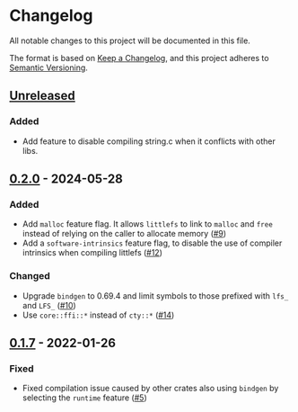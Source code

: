 # Changelog
All notable changes to this project will be documented in this file.

The format is based on [Keep a Changelog](https://keepachangelog.com/en/1.0.0/),
and this project adheres to [Semantic Versioning](https://semver.org/spec/v2.0.0.html).

## [Unreleased]

### Added

- Add feature to disable compiling string.c when it conflicts with other libs.

## [0.2.0] - 2024-05-28

### Added

- Add `malloc` feature flag. It allows `littlefs` to link to `malloc` and `free` instead of relying on the caller to allocate memory ([#9][])
- Add a `software-intrinsics` feature flag, to disable the use of compiler intrinsics when compiling littlefs ([#12][])

### Changed

- Upgrade `bindgen` to 0.69.4 and limit symbols to those prefixed with `lfs_` and `LFS_` ([#10][])
- Use `core::ffi::*` instead of `cty::*` ([#14][])

[#9]: https://github.com/trussed-dev/littlefs2-sys/pull/10
[#10]: https://github.com/trussed-dev/littlefs2-sys/pull/10
[#12]: https://github.com/trussed-dev/littlefs2-sys/pull/12
[#14]: https://github.com/trussed-dev/littlefs2-sys/pull/14

## [0.1.7] - 2022-01-26

### Fixed

- Fixed compilation issue caused by other crates also using `bindgen` by selecting the `runtime` feature ([#5])

[#5]: https://github.com/trussed-dev/littlefs2-sys/pull/5
[#9]: https://github.com/trussed-dev/littlefs2-sys/pull/9

[Unreleased]: https://github.com/trussed-dev/littlefs2-sys/compare/0.2.0...HEAD
[0.1.7]: https://github.com/trussed-dev/littlefs2-sys/compare/0.1.6...0.1.7
[0.2.0]: https://github.com/trussed-dev/littlefs2-sys/compare/0.1.7...0.2.0
